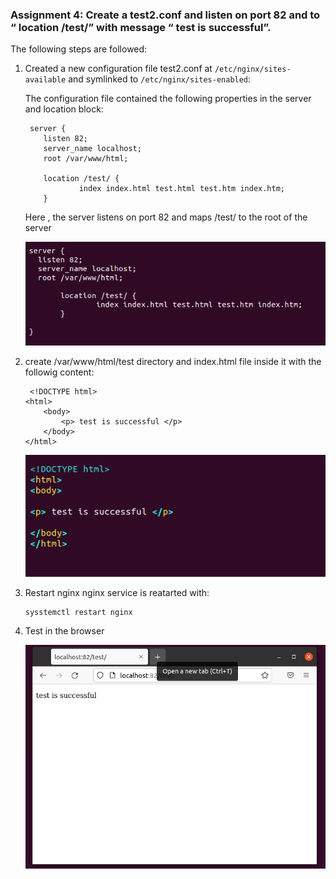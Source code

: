 ### Assignment 4: Create a test2.conf and listen on port 82 and to “ location /test/” with message “ test is successful”.

The following steps are followed:

1. Created a new configuration file test2.conf at `/etc/nginx/sites-available` and symlinked to `/etc/nginx/sites-enabled`:

   The configuration file contained the following properties in the server and location block:

   ```
    server {
       listen 82;
       server_name localhost;
       root /var/www/html;

       location /test/ {
               index index.html test.html test.htm index.htm;
       }
   ```

   Here , the server listens on port 82 and maps /test/ to the root of the server

   ![test2.conf configuration file](https://github.com/LF-DevOps-Intern/4_2_nginx-krishna-surpriso1997/blob/master/4/screenshot/test2.conf.png)

2. create /var/www/html/test directory and index.html file inside it with the followig content:

   ```
    <!DOCTYPE html>
   <html>
       <body>
           <p> test is successful </p>
       </body>
   </html>

   ```

   ![index.html file at /var/www/html/test](https://github.com/LF-DevOps-Intern/4_2_nginx-krishna-surpriso1997/blob/master/4/screenshot/test-html-at-var-www-html.png)

3. Restart nginx
   nginx service is reatarted with:

   ```
   sysstemctl restart nginx

   ```

4. Test in the browser

   ![testing /test in localhost on port 82 in broser](https://github.com/LF-DevOps-Intern/4_2_nginx-krishna-surpriso1997/blob/master/4/screenshot/test-port-82.png)
